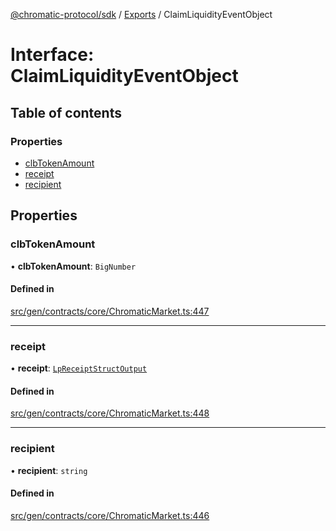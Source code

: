 [@chromatic-protocol/sdk](../README.md) / [Exports](../modules.md) / ClaimLiquidityEventObject

# Interface: ClaimLiquidityEventObject

## Table of contents

### Properties

- [clbTokenAmount](ClaimLiquidityEventObject.md#clbtokenamount)
- [receipt](ClaimLiquidityEventObject.md#receipt)
- [recipient](ClaimLiquidityEventObject.md#recipient)

## Properties

### clbTokenAmount

• **clbTokenAmount**: `BigNumber`

#### Defined in

[src/gen/contracts/core/ChromaticMarket.ts:447](https://github.com/chromatic-protocol/sdk/blob/27c8c90/src/gen/contracts/core/ChromaticMarket.ts#L447)

___

### receipt

• **receipt**: [`LpReceiptStructOutput`](../modules.md#lpreceiptstructoutput)

#### Defined in

[src/gen/contracts/core/ChromaticMarket.ts:448](https://github.com/chromatic-protocol/sdk/blob/27c8c90/src/gen/contracts/core/ChromaticMarket.ts#L448)

___

### recipient

• **recipient**: `string`

#### Defined in

[src/gen/contracts/core/ChromaticMarket.ts:446](https://github.com/chromatic-protocol/sdk/blob/27c8c90/src/gen/contracts/core/ChromaticMarket.ts#L446)
